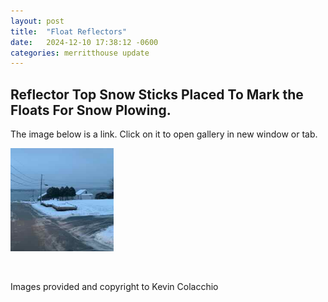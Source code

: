 ```yaml
---
layout: post
title:  "Float Reflectors"
date:   2024-12-10 17:38:12 -0600
categories: merritthouse update
---
```



<h2> Reflector Top Snow Sticks Placed To Mark the Floats For Snow Plowing.  </h2>

<p>The image below is a link. Click on it to open gallery in new window or tab.</p>

<a href="https://www.icloud.com/sharedalbum/#B2L5ON9t3PzcUY" target="_blank" ><img src="/images/float1.jpeg" alt="HTML tutorial" style="width:165px;height:165px;"></a>

<!--
https://share.icloud.com/photos/027niVAn81pvc0bz1eXqgnZcw
https://share.icloud.com/photos/05bK2Swlv0NW-Mc4lg41gGB7g -->


<br>

<p> Images provided and copyright to Kevin Colacchio </p>



<br>
